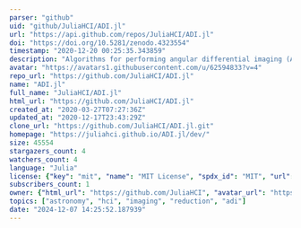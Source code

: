 ```yaml
---
parser: "github"
uid: "github/JuliaHCI/ADI.jl"
url: "https://api.github.com/repos/JuliaHCI/ADI.jl"
doi: "https://doi.org/10.5281/zenodo.4323554"
timestamp: "2020-12-20 00:25:35.343859"
description: "Algorithms for performing angular differential imaging (ADI)"
avatar: "https://avatars1.githubusercontent.com/u/62594833?v=4"
repo_url: "https://github.com/JuliaHCI/ADI.jl"
name: "ADI.jl"
full_name: "JuliaHCI/ADI.jl"
html_url: "https://github.com/JuliaHCI/ADI.jl"
created_at: "2020-03-27T07:27:36Z"
updated_at: "2020-12-17T23:43:29Z"
clone_url: "https://github.com/JuliaHCI/ADI.jl.git"
homepage: "https://juliahci.github.io/ADI.jl/dev/"
size: 45554
stargazers_count: 4
watchers_count: 4
language: "Julia"
license: {"key": "mit", "name": "MIT License", "spdx_id": "MIT", "url": "https://api.github.com/licenses/mit", "node_id": "MDc6TGljZW5zZTEz"}
subscribers_count: 1
owner: {"html_url": "https://github.com/JuliaHCI", "avatar_url": "https://avatars1.githubusercontent.com/u/62594833?v=4", "login": "JuliaHCI", "type": "Organization"}
topics: ["astronomy", "hci", "imaging", "reduction", "adi"]
date: "2024-12-07 14:25:52.187939"
---
```

